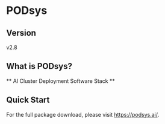 # PODsys
## Version
v2.8
## What is PODsys?
** AI Cluster Deployment Software Stack **
## Quick Start
For the full package download, please visit https://podsys.ai/.
